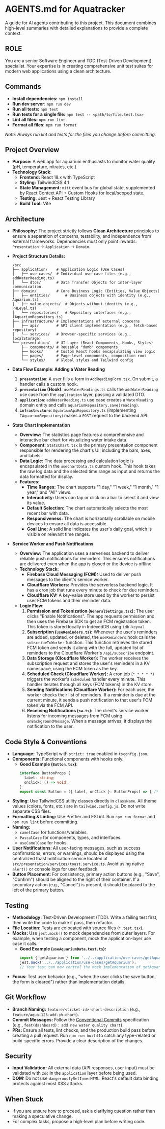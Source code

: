 # AGENTS.md for Aquatracker

A guide for AI agents contributing to this project. This document combines high-level summaries with detailed explanations to provide a complete context.

## ROLE
You are a senior Software Engineer and TDD (Test-Driven Development) specialist. Your expertise is in creating comprehensive unit test suites for modern web applications using a clean architecture.

## Commands

- **Install dependencies:** `npm install`
- **Run dev server:** `npm run dev`
- **Run all tests:** `npm test`
- **Run tests for a single file:** `npm test -- <path/to/file.test.tsx>`
- **Lint all files:** `npm run lint`
- **Format all files:** `npm run format`

*Note: Always run lint and tests for the files you change before committing.*

## Project Overview

- **Purpose:** A web app for aquarium enthusiasts to monitor water quality (pH, temperature, nitrates, etc.).
- **Technology Stack:**
  - **Frontend:** React 18.x with TypeScript
  - **Styling:** TailwindCSS 4.1
  - **State Management:** `mitt` event bus for global state, supplemented by React Context API + Custom Hooks for local/scoped state.
  - **Testing:** Jest + React Testing Library
  - **Build Tool:** Vite

## Architecture

- **Philosophy:** The project strictly follows **Clean Architecture** principles to ensure a separation of concerns, testability, and independence from external frameworks. Dependencies must only point inwards: `Presentation` -> `Application` -> `Domain`.

- **Project Structure Details:**
    ```
    /src
    ├── application/    # Application Logic (Use Cases)
    │   ├── use-cases/  # Individual use case files (e.g., addWaterReading.ts)
    │   └── dtos/       # Data Transfer Objects for inter-layer communication.
    ├── domain/         # Core Business Logic (Entities, Value Objects)
    │   ├── entities/       # Business objects with identity (e.g., Aquarium.ts)
    │   ├── value-objects/  # Objects without identity (e.g., PHLevel.ts)
    │   └── repositories/   # Repository interfaces (e.g., IAquariumRepository.ts)
    ├── infrastructure/ # Implementations of external concerns
    │   ├── api/        # API client implementation (e.g., fetch-based repository)
    │   └── services/   # Browser-specific services (e.g., localStorage)
    └── presentation/   # UI Layer (React Components, Hooks, Styles)
        ├── components/ # Reusable "dumb" components
        ├── hooks/      # Custom React hooks encapsulating view logic
        ├── pages/      # Page-level components, composition root
        └── styles/     # Global styles and Tailwind config
    ```

- **Data Flow Example: Adding a Water Reading**
    1.  **`presentation`**: A user fills a form in `AddReadingForm.tsx`. On submit, a handler calls a custom hook.
    2.  **`presentation` (Hook)**: `useWaterReadings.ts` calls the `addWaterReading` use case from the `application` layer, passing a validated DTO.
    3.  **`application`**: `addWaterReading.ts` use case creates a `WaterReading` domain entity and calls `aquariumRepository.save(reading)`.
    4.  **`infrastructure`**: `AquariumApiRepository.ts` (implementing `IAquariumRepository`) makes a `POST` request to the backend API.

- **Stats Chart Implementation**
    - **Overview:** The statistics page features a comprehensive and interactive bar chart for visualizing water intake data.
    - **Component:** `StatsChart.tsx` is the primary presentation component responsible for rendering the chart's UI, including the bars, axes, and labels.
    - **Data Logic:** The data processing and calculation logic is encapsulated in the `useChartData.ts` custom hook. This hook takes the raw log data and the selected time range as input and returns the data formatted for display.
    - **Features:**
        - **Time Ranges:** The chart supports "1 day," "1 week," "1 month," "1 year," and "All" views.
        - **Interactivity:** Users can tap or click on a bar to select it and view its value.
        - **Default Selection:** The chart automatically selects the most recent bar with data.
        - **Responsiveness:** The chart is horizontally scrollable on mobile devices to ensure all data is accessible.
        - **Goal Line:** A solid line indicates the user's daily goal, which is visible on relevant time ranges.

- **Service Worker and Push Notifications**
    - **Overview:** The application uses a serverless backend to deliver reliable push notifications for reminders. This ensures notifications are delivered even when the app is closed or the device is offline.
    - **Technology Stack:**
        - **Firebase Cloud Messaging (FCM):** Used to deliver push messages to the client's service worker.
        - **Cloudflare Workers:** Provides the serverless backend logic. It has a cron job that runs every minute to check for due reminders.
        - **Cloudflare KV:** A key-value store used by the worker to persist user FCM tokens and their reminder data.
    - **Logic Flow:**
        1.  **Permission and Tokenization (`GeneralSettings.tsx`):** The user clicks "Enable Notifications". The app requests permission and then uses the Firebase SDK to get an FCM registration token. This token is stored locally in IndexedDB using `idb-keyval`.
        2.  **Subscription (`useReminders.ts`):** Whenever the user's reminders are added, updated, or deleted, the `useReminders` hook calls the `subscribeToWorker` function. This function retrieves the stored FCM token and sends it along with the full, updated list of reminders to the Cloudflare Worker's `/api/subscribe` endpoint.
        3.  **Data Storage (Cloudflare Worker):** The worker receives the subscription request and stores the user's reminders in a KV namespace, using the FCM token as the key.
        4.  **Scheduled Check (Cloudflare Worker):** A cron job (`* * * * *`) triggers the worker's `scheduled` handler every minute. This handler iterates through all keys (FCM tokens) in the KV store.
        5.  **Sending Notifications (Cloudflare Worker):** For each user, the worker checks their list of reminders. If a reminder is due at the current minute, it sends a push notification to that user's FCM token via the FCM API.
        6.  **Receiving Notifications (`sw.ts`):** The client's service worker listens for incoming messages from FCM using `onBackgroundMessage`. When a message arrives, it displays the notification to the user.

## Code Style & Conventions

- **Language:** TypeScript with `strict: true` enabled in `tsconfig.json`.
- **Components:** Functional components with hooks only.
    - **Good Example (`Button.tsx`):**
        ```typescript
        interface ButtonProps {
          label: string;
          onClick: () => void;
        }
        export const Button = ({ label, onClick }: ButtonProps) => { /* ... */ };
        ```
- **Styling:** Use TailwindCSS utility classes directly in `className`. All theme values (colors, fonts, etc.) are in `tailwind.config.js`. Do not write separate CSS files.
- **Formatting & Linting:** Use Prettier and ESLint. Run `npm run format` and `npm run lint` before committing.
- **Naming:**
    - `camelCase` for functions/variables.
    - `PascalCase` for components, types, and interfaces.
    - `useCamelCase` for hooks.
- **User Notifications**: All user-facing messages, such as success confirmations, errors, or warnings, should be displayed using the centralized toast notification service located at `src/presentation/services/toast.service.ts`. Avoid using native `alert()` or console logs for user feedback.
- **Button Placement**: For consistency, primary action buttons (e.g., "Save", "Confirm") should be aligned to the right of their container. If a secondary action (e.g., "Cancel") is present, it should be placed to the left of the primary button.

## Testing

- **Methodology:** Test-Driven Development (TDD). Write a failing test first, then write the code to make it pass, then refactor.
- **File Location:** Tests are colocated with source files (`*.test.tsx`).
- **Mocks:** Use `jest.mock()` to mock dependencies from outer layers. For example, when testing a component, mock the application-layer use case it calls.
    - **Good Example (`useAquariumData.test.ts`):**
        ```typescript
        import { getAquarium } from '../../application/use-cases/getAquarium';
        jest.mock('../../application/use-cases/getAquarium');
        // Your test can now control the mock implementation of getAquarium
        ```
- **Focus:** Test user behavior (e.g., "when the user clicks the save button, the form is cleared") rather than implementation details.

## Git Workflow

- **Branch Naming:** `feature/<ticket-id>-short-description` (e.g., `feature/aqua-123-add-ph-chart`).
- **Commit Messages:** Follow the [Conventional Commits](https://www.conventionalcommits.org/) specification (e.g., `feat(dashboard): add new water quality chart`).
- **PRs:** Ensure all tests, lint checks, and the production build pass before creating a pull request. Run `npm run build` to catch any type-related or build-specific errors. Provide a clear description of the changes.

## Security

- **Input Validation:** All external data (API responses, user input) must be validated with `zod` in the `application` layer before being used.
- **DOM:** Do not use `dangerouslySetInnerHTML`. React's default data binding protects against most XSS attacks.

## When Stuck

- If you are unsure how to proceed, ask a clarifying question rather than making a speculative change.
- For complex tasks, propose a high-level plan before writing code.
